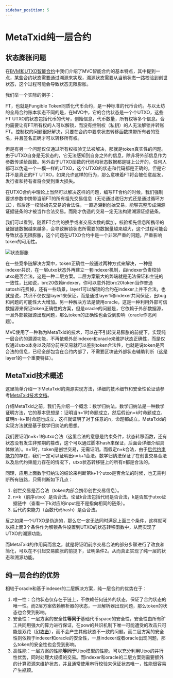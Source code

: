 ```yaml
---
sidebar_position: 5
---
```

# MetaTxid纯一层合约

## 状态膨胀问题

在[BVM和UTXO智能合约](mvc-bvm-utxo.md)中我们介绍了MVC智能合约的基本特点，其中提到一点，某些合约状态需要通过溯源来实现，溯源状态需要从当前状态一路校验到创世状态，这个过程可能会导致状态无限膨胀。

我们举一个实际的例子：

FT，也就是Fungible Token同质化代币合约，是一种标准的代币合约。与以太坊的全局合约账本状态不同的是，在MVC中，它的合约状态是一个个UTXO，这些FT UTXO的状态包括代币的代号，创始信息，代币数量，所有权等多个信息。合约需要让有FT所有权的人可以解锁，而没有控制权（私钥）的人无法解锁并转账FT。控制权的问题很好解决，只要在合约中要求状态转移函数携带所有者的签名，并且签名正确才可以转移所有权。

但是有另一个问题仅仅通过所有权校验无法被解决，那就是token真实性的问题。由于UTXO自身是无状态的，它无法感知到自身之外的信息，除非将外部信息作为参数传递给函数。另外由于UTXO函数的代码和状态数据都是链上公开的，任何人都可以伪造一个一模一样的UTXO，这个UTXO的状态和代码都是正确的，但是它并不是真正的FT UTXO，如果允许这样的行为，那么意味着FT将会被任意超发，发行者和持有者将会受到重大损失。

在UTXO合约中理论上当然可以解决这样的问题，编写FT合约的时候，我们强制要求参数中携带当前FT的所有祖先交易信息（无论通过递归方式还是通过循环方式），然后逐一校验祖先交易的合法性，一直追溯到创始交易，能够完整形成溯源证据链条的才被当作合法交易。而刚才伪造的交易一定无法构建溯源证据链条。

我们可以看到，随着FT合约的换手或者交易次数的累加，校验祖先信息所携带的证据链数据越来越多，会导致解锁状态所需要的数据量越来越大，这个过程可能会导致状态无限膨胀，这个问题在UTXO合约中是一个非常严重的问题，严重影响token的可用性。

![状态膨胀](/img/russian-nesting-dolls.png)

在一些竞争链解决方案中，token正确性一般通过两种方式来解决，一种是indexer共识，在一层utxo状态外再建立一套indexer机制，由indexer负责校验utxo是否合法，这是一种二层方案。二层方案最大的弊端就是无法保证和主链的一致性，比如说，brc20依赖indexer，你可以意外把brc20token当作普通satoshi花费掉，还有一些场景，layer1可以解锁的合约在indexer上并不合法，也就是说，共识不仅仅是layer1来保证，而是通过layer1和indexer共同保证，出bug和问题的可能性大大增加。另一种解决方法是使用oracle，这是一种利用外部可信数据源来保证token正确性的方案，但是oracle的问题是，它依赖于外部数据源，一旦外部数据源出现问题，那么token的正确性也会受到影响（oracle作恶问题）。

MVC使用了一种称为MetaTxid的技术，可以在不引起交易膨胀的前提下，实现纯一层合约的溯源功能，不再依赖外部indexer和oracle来维护状态正确性，而是仅仅通过utxo本身以及部分前序交易就可以鉴别token合法性，也就是说token是否合法的信息，已经全部包含在合约内部了，不需要区块链外部状态辅助判断（这是layer1的一个重要特征）。

## MetaTxid技术概述

这里简单介绍一下MetaTxid的溯源实现方法，详细的技术细节和安全性论证请参考[MetaTxid技术文档](/docs/blockchain/mvc-improvements/meta-txid)。

介绍MetaTxid之前，我们先介绍一个概念：数学归纳法。数学归纳法是一种数学证明方法，它的基本思想是：证明当n=1时命题成立，然后假设n=k时命题成立，证明n=k+1时命题也成立，这样就证明了对于任意的n，命题都成立。MetaTxid的实现方法就是基于数学归纳法的思想。

我们要证明n=k+1的utxo合法（这里合法的意思是约束条件，状态转移函数，还有状态没有发生非预期的篡改，这个可以通过脚本hash来保证，后面会详细介绍具体做法）。n=1时，token是创世交易，无需证明。而假定n=k合法，由于[后代约束能力](/docs/contract/scrypt-language/stateful-contracts)的存在，我们一定可以证明出n=k+1合法。数学归纳法保证了在创世交易合法以及后代约束能力存在的情况下，utxo状态转移链上的所有n都是合法的。

同理，应用上面数学归纳法的结论来判断第k+1个utxo是否合法的时候，也无需判断所有链路，只需判断如下几点：

1. 创世交易是否合法（token内部会携带创世交易信息）。
2. n=k（前序utxo）是否合法。论证k合法包括代码是否合法，k是否属于utxo证据链中（查看一下k对应的input是不是指向相同的链条）。
3. 后代约束能力（函数代码hash）是否合法。

反之如果一个UTXO是伪造的，那么它一定无法同时满足上面三个条件，这样就可以把上面3个条件作为解锁条件设置到UTXO的状态转移函数中，从而实现了UTXO的溯源功能。

而MetaTxid的作用简而言之，就是将证明前序交易合法的部分步骤进行了改良和简化，可以在不引起交易膨胀的前提下，证明条件2。从而真正实现了纯一层的状态和溯源功能。

## 纯一层合约的优势

相较于oracle和基于indexer的二层解决方案，纯一层合约的优势在于：

1. 唯一性：合约状态仅存在于链上，不依赖任何链外的状态，保证了合约状态的唯一性。而2层方案依赖解析器的状态，一旦解析器出现问题，那么token的状态也会受到影响。
2. 安全性：一层方案的安全性**等同于**基础代币space的安全性，安全性由所有矿工共同用强大的算力进行保证，在pow的共识机制下唯一可能遭受的攻击只可能是双花（[51攻击](/docs/mining/concepts/reorg-orphan-51attack)），而不会产生其他状态不一致的问题。而二层方案的安全性则依赖于indexer和oracle的安全性，一旦indexer或者oracle出现问题，那么token的安全性也会受到影响。
3. 高性能：一层方案的性能**等同于**Utxo模型的性能，可以充分利用Utxo的并行性优势，同时处理大规模的交易。而indexer和oracle的二层方案则需要额外的计算资源来维护状态，并且通常使用串行校验来保证状态唯一，性能很容易产生瓶颈。

